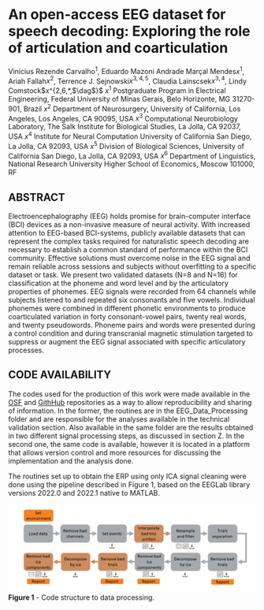 # An open-access EEG dataset for speech decoding: Exploring the role of articulation and coarticulation


Vinícius Rezende Carvalho<sup>1</sup>, Eduardo Mazoni Andrade Marçal Mendes$x^{1}$, Ariah Fallah$x^{2}$, Terrence J. Sejnowski$x^{3,4,5}$, Claudia Lainscsek$x^{3,4}$, Lindy Comstock$x^{2,6,*,$\dag$}$
$x^{1}$ Postgraduate Program in Electrical Engineering, Federal University of Minas Gerais, Belo Horizonte, MG 31270-901, Brazil
$x^{2}$ Department of Neurosurgery, University of California, Los Angeles, Los Angeles, CA 90095, USA
$x^{3}$ Computational Neurobiology Laboratory, The Salk Institute for Biological Studies, La Jolla, CA 92037, USA
$x^{4}$ Institute for Neural Computation University of California San Diego, La Jolla, CA 92093, USA
$x^{5}$ Division of Biological Sciences, University of California San Diego, La Jolla, CA 92093, USA
$x^{6}$ Department of Linguistics, National Research University Higher School of Economics, Moscow 101000, RF


## ABSTRACT

Electroencephalography (EEG) holds promise for brain-computer interface (BCI) devices as a non-invasive measure of neural activity. With increased attention to EEG-based BCI-systems, publicly available datasets that can represent the complex tasks required for naturalistic speech decoding are necessary to establish a common standard of performance within the BCI community. Effective solutions must overcome noise in the EEG signal and remain reliable across sessions and subjects without overfitting to a specific dataset or task. We present two validated datasets (N=8 and N=16) for classification at the phoneme and word level and by the articulatory properties of phonemes. EEG signals were recorded from 64 channels while subjects listened to and repeated six consonants and five vowels. Individual phonemes were combined in different phonetic environments to produce coarticulated variation in forty consonant-vowel pairs, twenty real words, and twenty pseudowords. Phoneme pairs and words were presented during a control condition and during transcranial magnetic stimulation targeted to suppress or augment the EEG signal associated with specific articulatory processes.

## CODE AVAILABILITY

The codes used for the production of this work were made available in the [OSF](https://osf.io/e82p9/) and [GithHub](https://github.com/mcjpedro/speech_decoding) repositories as a way to allow reproducibility and sharing of information. In the former, the routines are in the EEG_Data_Processing folder and are responsible for the analyses available in the technical validation section. Also available in the same folder are the results obtained in two different signal processing steps, as discussed in section Z. In the second one, the same code is available, however it is located in a platform that allows version control and more resources for discussing the implementation and the analysis done. 

The routines set up to obtain the ERP using only ICA signal cleaning were done using the pipeline described in Figure 1, based on the EEGLab library versions 2022.0 and 2022.1 native to MATLAB.

![alt text](https://github.com/mcjpedro/speech_decoding/blob/main/code_structure.png?raw=true)
**Figure 1** - Code structure to data processing.
